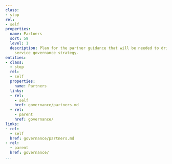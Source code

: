 ```yaml
---
class:
- stop
rel:
- self
properties:
  name: Partners
  sort: 59
  level: 1
  description: Plan for the partner guidance that will be needed to drive a wider
    service governance strategy.
entities:
- class:
  - stop
  rel:
  - self
  properties:
    name: Partners
  links:
  - rel:
    - self
    href: governance/partners.md
  - rel:
    - parent
    href: governance/
links:
- rel:
  - self
  href: governance/partners.md
- rel:
  - parent
  href: governance/
...
```

